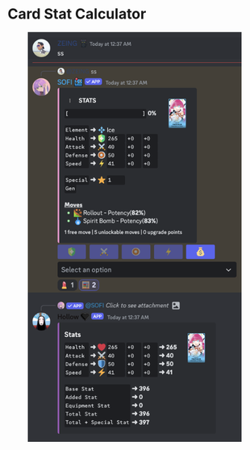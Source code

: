 # Card Stat Calculator

<figure><img src="../.gitbook/assets/image (99).png" alt=""><figcaption></figcaption></figure>
